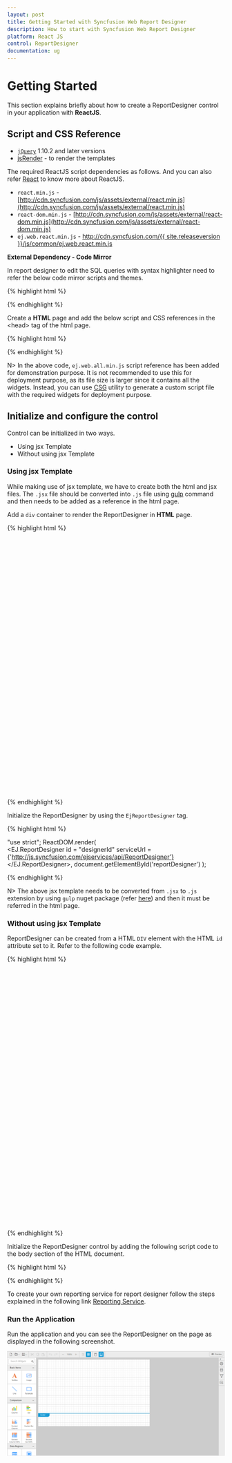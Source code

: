 ```yaml
---
layout: post
title: Getting Started with Syncfusion Web Report Designer
description: How to start with Syncfusion Web Report Designer
platform: React JS
control: ReportDesigner
documentation: ug
---
```


# Getting Started

This section explains briefly about how to create a ReportDesigner control in your application with **ReactJS**.

## Script and CSS Reference

* [`jQuery`](http://jquery.com) 1.10.2 and later versions
* [jsRender](https://github.com/borismoore/jsrender) - to render the templates

The required ReactJS script dependencies as follows. And you can also refer [React](https://facebook.github.io/react/docs/getting-started.html) to know more about ReactJS.

* `react.min.js` - [http://cdn.syncfusion.com/js/assets/external/react.min.js](http://cdn.syncfusion.com/js/assets/external/react.min.js)
* `react-dom.min.js` - [http://cdn.syncfusion.com/js/assets/external/react-dom.min.js](http://cdn.syncfusion.com/js/assets/external/react-dom.min.js)
* `ej.web.react.min.js` - [http://cdn.syncfusion.com/{{ site.releaseversion }}/js/common/ej.web.react.min.js](http://cdn.syncfusion.com/16.3.0.17/js/common/ej.web.react.min.js)

**External Dependency - Code Mirror**

In report designer to edit the SQL queries with syntax highlighter need to refer the below code mirror scripts and themes.

{% highlight html %}

<link href="https://cdnjs.cloudflare.com/ajax/libs/codemirror/5.37.0/codemirror.min.css" rel="stylesheet" />
<link href="https://cdnjs.cloudflare.com/ajax/libs/codemirror/5.37.0/addon/hint/show-hint.min.css" rel="stylesheet" />

<script src="https://cdnjs.cloudflare.com/ajax/libs/codemirror/5.37.0/codemirror.min.js" type="text/javascript"></script>
<script src="https://cdnjs.cloudflare.com/ajax/libs/codemirror/5.37.0/addon/hint/show-hint.min.js" type="text/javascript"></script>
<script src="https://cdnjs.cloudflare.com/ajax/libs/codemirror/5.37.0/addon/hint/sql-hint.min.js" type="text/javascript"></script>
<script src="https://cdnjs.cloudflare.com/ajax/libs/codemirror/5.37.0/mode/sql/sql.min.js" type="text/javascript"></script>

{% endhighlight %} 

Create a **HTML** page and add the below script and CSS references in the &lt;head&gt; tag of the html page.

{% highlight html %}

<!DOCTYPE html>
<html>
    <head>
        <!-- theme reference -->
        <link rel="stylesheet" href="http://cdn.syncfusion.com/{{site.releaseversion}}/js/web/bootstrap-theme/ej.web.all.min.css" />
        <link rel="stylesheet" href="http://cdn.syncfusion.com/{{site.releaseversion}}/js/web/bootstrap-theme/ej.reportdesigner.min.css" />  
        <!--  code miror theme  -->
        <link href="https://cdnjs.cloudflare.com/ajax/libs/codemirror/5.37.0/codemirror.min.css" rel="stylesheet" />
        <link href="https://cdnjs.cloudflare.com/ajax/libs/codemirror/5.37.0/addon/hint/show-hint.min.css" rel="stylesheet" />
        <!--  react script  -->
        <script src="http://cdn.syncfusion.com/js/assets/external/react.min.js"></script>
        <script src="http://cdn.syncfusion.com/js/assets/external/react-dom.min.js"></script>
        <script src="https://cdnjs.cloudflare.com/ajax/libs/babel-core/5.8.34/browser.min.js"></script>
        <!--  jquery script  -->
        <script src="http://cdn.syncfusion.com/js/assets/external/jquery-3.0.0.min.js"></script>
        <script src="http://cdn.syncfusion.com/js/assets/external/jsrender.min.js"></script>
        <!--  code miror script  -->
        <script src="https://cdnjs.cloudflare.com/ajax/libs/codemirror/5.37.0/codemirror.min.js" type="text/javascript"></script>
        <script src="https://cdnjs.cloudflare.com/ajax/libs/codemirror/5.37.0/addon/hint/show-hint.min.js" type="text/javascript"></script>
        <script src="https://cdnjs.cloudflare.com/ajax/libs/codemirror/5.37.0/addon/hint/sql-hint.min.js" type="text/javascript"></script>
        <script src="https://cdnjs.cloudflare.com/ajax/libs/codemirror/5.37.0/mode/sql/sql.min.js" type="text/javascript"></script>
        <!-- Essential JS UI widget -->    
        <script src="http://cdn.syncfusion.com/{{site.releaseversion}}/js/web/ej.web.all.min.js"></script>
        <script src="http://cdn.syncfusion.com/{{site.releaseversion}}/js/web/ej.reportdesigner.min.js"></script>
        <script src="http://cdn.syncfusion.com/{{site.releaseversion}}/js/common/ej.web.react.min.js"></script>
        <!--Add custom scripts here -->
    </head>
    <body>
    </body>
</html>

{% endhighlight %}

N> In the above code, `ej.web.all.min.js` script reference has been added for demonstration purpose. It is not recommended to use this for deployment purpose, as its file size is larger since it contains all the widgets. Instead, you can use [CSG](http://csg.syncfusion.com/# "") utility to generate a custom script file with the required widgets for deployment purpose.

## Initialize and configure the control

Control can be initialized in two ways.

 * Using jsx Template
 * Without using jsx Template
 
### Using jsx Template

While making use of jsx template, we have to create both the html and jsx files. The `.jsx` file should be converted into `.js` file using [gulp](/reactjs/overview#converting-jsx-to-javascript-with-react) command and then needs to be added as a reference in the html page.
 
Add a `div` container to render the ReportDesigner in **HTML** page.

{% highlight html %}

<!DOCTYPE html>
<html>    
     <body>
         <div id="reportDesigner" style="height: 590px;width: 100%;"></div>
         <script src="scripts/default.js"></script>
     </body>
</html>

{% endhighlight %}

Initialize the ReportDesigner by using the `EjReportDesigner` tag.

{% highlight html %}

"use strict";
ReactDOM.render(  
    <EJ.ReportDesigner
		id = "designerId"
		serviceUrl = {'http://js.syncfusion.com/ejservices/api/ReportDesigner'}
	</EJ.ReportDesigner>,
	document.getElementById('reportDesigner')
);

{% endhighlight %}

N> The above jsx template needs to be converted from `.jsx` to `.js` extension by using `gulp` nuget package (refer [here](/reactjs/overview#converting-jsx-to-javascript-with-react)) and then it must be referred in the html page.

### Without using jsx Template

ReportDesigner can be created from a HTML `DIV` element with the HTML `id` attribute set to it. Refer to the following code example.

{% highlight html %}

<body>
	<div id="reportdesigner" style="height: 590px;width: 100%;"></div>
</body>

{% endhighlight %}

Initialize the ReportDesigner control by adding the following script code to the body section of the HTML document.

{% highlight html %}

<script type="text/javascript">
    ReactDOM.render(
    React.createElement(EJ.ReportDesigner, {
        id: "designerId",
        serviceUrl: 'http://js.syncfusion.com/demos/ejservices/api/ReportDesigner'
    }),
    document.getElementById('reportdesigner')
);
</script>

{% endhighlight %}

To create your own reporting service for report designer follow the steps explained in the following link [ Reporting Service](https://help.syncfusion.com/js/reportdesigner/getting-started#add-webapi-controller-for-report-designer).

### Run the Application

Run the application and you can see the ReportDesigner on the page as displayed in the following screenshot.

![](Getting-Started_images/Getting-Started-img1.png)